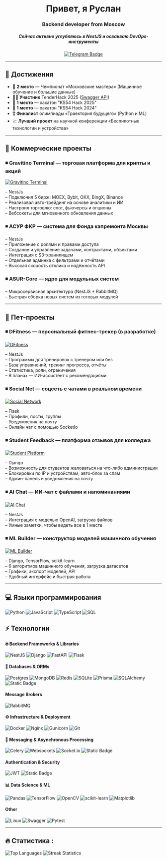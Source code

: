<div align = "center">
    <div id="header" align="center">
        <h1>Привет, я Руслан</h1>
        <h3>Backend developer from Moscow</h3>
        <h5>Сейчас активно углубляюсь в NestJS и осваиваю DevOps-инструменты</h5>
        <a href="https://t.me/Oberrrr">
            <img src="https://img.shields.io/badge/Telegram-blue?style=for-the-badge&logo=telegram&logoColor=white" alt="Telegram Badge">
        </a>
    </div>
</div>

---
## 🚀 Достижения

- 🥈 **2 место** — Чемпионат «Московские мастера» (Машинное обучение и большие данные)
- 🙋‍♂️ **Участник** TenderHack 2025 ([Swagger API](https://backend.tenderhack.ober0.ru/api))
- 🥇 **1 место** — хакатон "KS54 Hack 2025"
- 🥇 **1 место** — хакатон "KS54 Hack 2024"
- 🎖 **Финалист** олимпиады «Траектория будущего» (Python и ML)
- 📈 **Лучший проект** на научной конференции «Беспилотные технологии и устройства»

---

## 💼 Коммерческие проекты

### ◾ **Gravitino Terminal — торговая платформа для крипты и акций**
[![Gravitino Terminal](https://img.shields.io/badge/Gravitino%20Terminal%20(ссылка)-8A2BE2?style=for-the-badge)](https://terminal.gravitino.ru/)

– NestJs  
– Подключил 5 бирж: MOEX, Bybit, OKX, BingX, Binance  
– Реализовал авто-трейдинг на основе аналитики и ИИ  
– Настроил торговлю: спот, фьючерсы и опционы  
– Вебсокеты для мгновенного обновления данных

### ◾ **АСУР ФКР — система для Фонда капремонта Москвы**

– NestJs  
– Приложение с ролями и правами доступа  
– Создание и управление задачами, контрактами, объектами  
– Интеграция с S3-хранилищем  
– Отдельная админка с фильтрами и отчётами  
– Высокая скорость отклика и надёжность API

### ◾ **ASUR-Core — ядро для модульных систем**  
– Микросервисная архитектура (NestJS + RabbitMQ)  
– Быстрая сборка новых систем из готовых модулей

---

## 🧪 Пет-проекты

### ◾ **DFitness — персональный фитнес-трекер (в разработке)**
[![DFitness](https://img.shields.io/badge/DFitness%20(ссылка)-00CED1?style=for-the-badge)](https://dfitness.netlify.app/)

– NestJs  
– Программы для тренировок с тренером или без  
– База упражнений, трекинг прогресса, отчёты  
– Статистика, роли, ограничения  
– В планах — ИИ-ассистент с рекомендациями

### ◾ **Social Net — соцсеть с чатами в реальном времени**
[![Social Network](https://img.shields.io/badge/Social%20Network%20(ссылка)-1E90FF?style=for-the-badge)](https://social-net.ober0.ru?email=test@gmail.com&password=test1234)

– Flask  
– Профили, посты, группы  
– Уведомления на почту  
– Онлайн чат с помощью SocketIo

### ◾ **Student Feedback — платформа отзывов для колледжа**
[![Student Platform](https://img.shields.io/badge/Student%20Platform%20(ссылка)-32CD32?style=for-the-badge)](https://students-feedback.ober0.ru/)

– Django  
– Возможность для студентов жаловаться на что-либо администрации  
– Блокировки по IP и устройствам, авто-блок за спам  
– Админ-панель и уведомления на почту  


### ◾ **AI Chat — ИИ-чат с файлами и напоминаниями**
[![AI Chat](https://img.shields.io/badge/AI%20Chat%20(ссылка)-FFD700?style=for-the-badge)](https://ks54hack.ober0.ru/signin?email=test@yandex.ru&password=String_1)

– NestJs  
– Интеграция с моделью OpenAI, загрузка файлов  
– Умные заметки, чтобы видеть все в 1 месте

### ◾ **ML Builder — конструктор моделей машинного обучения**
[![ML Builder](https://img.shields.io/badge/ML%20Builder%20(ссылка)-FF4500?style=for-the-badge)](https://ml-learn.ober0.ru/)

– Django, TensorFlow, scikit-learn  
– 6 алгоритмов машинного обучения, загрузка датасетов  
– Графики, экспорт моделей, API  
– Удобный интерфейс и быстрая работа

---

## 💻 Языки программирования
![Python](https://img.shields.io/badge/python-3670A0?style=for-the-badge&logo=python&logoColor=ffdd54)
![JavaScript](https://img.shields.io/badge/javascript-%23323330.svg?style=for-the-badge&logo=javascript&logoColor=%23F7DF1E)
![TypeScript](https://img.shields.io/badge/typescript-%23007ACC.svg?style=for-the-badge&logo=typescript&logoColor=white)
![SQL](https://img.shields.io/badge/SQL-blue?style=for-the-badge&logo=sql&logoColor=white)

## ⚡ Технологии

#### 🔥 **Backend Frameworks & Libraries**
![NestJS](https://img.shields.io/badge/nestjs-%23E0234E.svg?style=for-the-badge&logo=nestjs&logoColor=white)
![Django](https://img.shields.io/badge/django-%23092E20.svg?style=for-the-badge&logo=django&logoColor=white)
![FastAPI](https://img.shields.io/badge/FastAPI-005571?style=for-the-badge&logo=fastapi)
![Flask](https://img.shields.io/badge/flask-%23000.svg?style=for-the-badge&logo=flask&logoColor=white)

#### 💾 **Databases & ORMs**
![Postgres](https://img.shields.io/badge/postgres-%23316192.svg?style=for-the-badge&logo=postgresql&logoColor=white)
![MongoDB](https://img.shields.io/badge/MongoDB-%234ea94b.svg?style=for-the-badge&logo=mongodb&logoColor=white)
![Redis](https://img.shields.io/badge/redis-%23DD0031.svg?style=for-the-badge&logo=redis&logoColor=white)
![SQLite](https://img.shields.io/badge/sqlite-%2307405e.svg?style=for-the-badge&logo=sqlite&logoColor=white)
![Prisma](https://img.shields.io/badge/Prisma-3982CE?style=for-the-badge&logo=Prisma&logoColor=white)
![SQLAlchemy](https://img.shields.io/badge/SQLALCHEMY-D71F00?style=for-the-badge&logoColor=white&logoSize=auto)
![Static Badge](https://img.shields.io/badge/Django%20ORM-8A2BE2?style=for-the-badge)

#### Message Brokers

![RabbitMQ](https://img.shields.io/badge/RabbitMQ-FF6600?style=for-the-badge&logo=rabbitmq&logoColor=white)


#### ⚙️ **Infrastructure & Deployment**
![Docker](https://img.shields.io/badge/Docker-%230db7ed.svg?style=for-the-badge&logo=docker&logoColor=white)
![Nginx](https://img.shields.io/badge/nginx-%23009639.svg?style=for-the-badge&logo=nginx&logoColor=white)
![Gunicorn](https://img.shields.io/badge/gunicorn-%298729.svg?style=for-the-badge&logo=gunicorn&logoColor=white)
![Git](https://img.shields.io/badge/git-%23F05033.svg?style=for-the-badge&logo=git&logoColor=white)

#### 🔄 **Messaging & Asynchronous Processing**
![Celery](https://img.shields.io/badge/celery-%23a9cc54.svg?style=for-the-badge&logo=celery&logoColor=ddf4a4)
![Websockets](https://img.shields.io/badge/Websockets-1f425f?style=for-the-badge&logo=websockets&logoColor=white)
![Socket.io](https://img.shields.io/badge/Socket.io-black?style=for-the-badge&logo=socket.io&badgeColor=010101)
![Static Badge](https://img.shields.io/badge/Gevent-8A2BE2?style=for-the-badge)

####  **Authentication & Security**
![JWT](https://img.shields.io/badge/JWT-black?style=for-the-badge&logo=JSON%20web%20tokens)
![Static Badge](https://img.shields.io/badge/Hash%20Lib-8A2BE2?style=for-the-badge)

#### 📊 **Data Science & ML**
![Pandas](https://img.shields.io/badge/pandas-%23150458.svg?style=for-the-badge&logo=pandas&logoColor=white)
![TensorFlow](https://img.shields.io/badge/TensorFlow-%23FF6F00.svg?style=for-the-badge&logo=TensorFlow&logo)
![OpenCV](https://img.shields.io/badge/opencv-%23white.svg?style=for-the-badge&logo=opencv&logoColor=white)
![scikit-learn](https://img.shields.io/badge/scikit--learn-%23F7931E.svg?style=for-the-badge&logo=scikit-learn&logoColor=white)
![Matplotlib](https://img.shields.io/badge/Matplotlib-%23ffffff.svg?style=for-the-badge&logo=Matplotlib&logoColor=black)


#### **Other**
![Linux](https://img.shields.io/badge/Linux-FCC624?style=for-the-badge&logo=linux&logoColor=black)
![Swagger](https://img.shields.io/badge/Swagger-%23Clojure?style=for-the-badge&logo=swagger&logoColor=white)
![Pytest](https://img.shields.io/badge/Pytest-FF6347?style=for-the-badge&logo=pytest&logoColor=white)

---

##  🔥 Статистика :

![Top Languages](https://github-readme-stats.vercel.app/api/top-langs/?username=ober0&theme=dark&hide_border=true&include_all_commits=false&count_private=true&layout=compact)
![Streak Statistics](https://github-readme-streak-stats.herokuapp.com/?user=ober0&theme=dark&hide_border=true)
